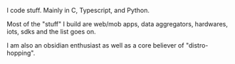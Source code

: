 I code stuff. Mainly in C, Typescript, and Python.

Most of the "stuff" I build are web/mob apps, data aggregators, hardwares, iots, sdks and the list goes on.

I am also an obsidian enthusiast as well as a core believer of "distro-hopping".
